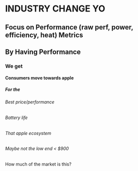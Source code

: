 # INDUSTRY CHANGE YO

## Focus on Performance (raw perf, power, efficiency, heat) Metrics

###

###

### 

## By Having Performance

### We get

#### Consumers move towards apple

##### For the

###### Best price/performance

###### Battery life

###### That apple ecosystem

###### Maybe not the low end < $900

How much of the market is this?